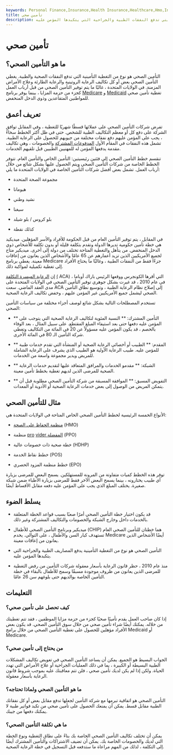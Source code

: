 ```yaml
---
keywords: Personal Finance,Insurance,Health Insurance,Healthcare,Hmo,Insurancehealthmedical,Medicaid,Medical,Medicare,Ppo
title: تأمين صحي
description: التأمين الصحي هو نوع من التغطية التأمينية التي تدفع النفقات الطبية والجراحية التي يتكبدها المؤمن عليه.
---
```


# تأمين صحي
## ما هو التأمين الصحي؟

التأمين الصحي هو نوع من التغطية التأمينية التي تدفع النفقات الصحية والطبية. يغطي التأمين الصحي بعض أو كل تكاليف الرعاية الروتينية والرعاية الطارئة وعلاج الأمراض المزمنة. في الولايات المتحدة ، غالبًا ما يتم توفير التأمين الصحي من قبل أرباب العمل كجزء من حزمة المزايا ، بينما يوفر برنامج [Medicare](/medicare) و [Medicaid](/medicaid) تغطية تأمين صحي للمواطنين المتقاعدين وذوي الدخل المنخفض.

## تعريف أعمق

تفرض شركات التأمين الصحي على عملائها قسطًا شهريًا للتغطية ، وفي المقابل توافق الشركة على دفع كل أو معظم التكاليف الطبية للشخص. حتى في ظل أكثر الخطط سخاءً ، يجب على المؤمن عليهم دفع نفقات مختلفة من جيوبهم للحصول على الرعاية الطبية. تشمل هذه النفقات في المقام الأول [المدفوعات المشتركة](/copay) والخصومات ، وهي تكاليف مقدمة يدفعها المؤمن له للمهنيين الطبيين قبل تلقيهم الخدمات.

تنقسم خطط التأمين الصحي إلى فئتين رئيسيتين: التأمين الخاص والتأمين العام. تتوفر الخطط الخاصة من شركات التأمين الصحي ويتم الحصول عليها بشكل شائع من خلال أرباب العمل. تشمل بعض أفضل شركات التأمين الخاصة في الولايات المتحدة ما يلي:

- مجموعة الصحة المتحدة

- هيومانا

- نشيد وطني

- سيغنا

- بلو كروس / بلو شيلد

- كذلك نقطة

في المقابل ، يتم توفير التأمين العام من قبل الحكومة للأفراد والأسر المؤهلين. ميديكيد هي خطة تأمين حكومية تديرها الدولة وتقدم بتكلفة قليلة أو بدون تكلفة للأشخاص ذوي الدخل المنخفض. من يتأهل والتغطية المتاحة تختلف من دولة إلى أخرى. ميديكير متاح لجميع الأمريكيين الذين تزيد أعمارهم عن 65 عامًا والأشخاص الذين يعانون من إعاقات معينة. يغطي برنامج Medicare جزءًا فقط من النفقات الطبية ، وغالبًا ما يحتاج الأفراد إلى تغطية تكميلية لمواكبة ذلك.

إن [الرعاية الميسرة التكلفة](/affordable-care-act) [(](/affordable-care-act) ACA) ، التي أقرها الكونجرس ووقعها الرئيس باراك أوباما في عام 2010 ، قد غيرت بشكل جوهري توفير التأمين الصحي في الولايات المتحدة على مدى العقد الماضي. سعت ACA إلى إصلاح نظام الرعاية الطبية ، وتوسيع نطاق التأمين الصحي ليشمل جميع الأمريكيين غير المؤمن عليهم ، وخفض تكاليف الرعاية الصحية.

تستخدم المصطلحات التالية بشكل شائع لوصف أجزاء مختلفة من سياسات التأمين الصحي:

- ** التأمين المشترك: ** النسبة المئوية لتكاليف الرعاية الصحية التي يتوجب على المؤمن عليه دفعها حتى بعد استيفاء المبلغ المقتطع. على سبيل المثال ، بعد الوفاء بالخصم ، قد يكون المؤمن عليه مسؤولاً عن 20 في المائة من التكاليف وتغطي شركة التأمين الـ 80 في المائة الأخرى.

- ** المقدم: ** الطبيب أو أخصائي الرعاية الصحية أو المنشأة التي تقدم خدمات طبية للمؤمن عليه. طبيب الرعاية الأولية هو الطبيب الذي يشرف على الرعاية الشاملة للمريض ويدير مجموعة واسعة من الخدمات.

- ** الشبكة: ** مقدمو الخدمات والمرافق المتعاقد عليها لتقديم خدمات الرعاية الصحية للمرضى الذين لديهم تغطية بخطط تأمين معينة.

- ** التفويض المسبق: ** الموافقة المسبقة من شركة التأمين الصحي مطلوبة قبل أن يتمكن المريض من الوصول إلى بعض خدمات الرعاية الصحية أو الأدوية أو المعدات.

## مثال للتأمين الصحي

الأنواع الخمسة الرئيسية لخطط التأمين الصحي الخاص المتاحة في الولايات المتحدة هي:

- [منظمة الحفاظ على الصحة](/hmo) (HMO)

- منظمة [pro](/ppo) [vider المفضلة](/ppo) (PPO)

- خطة صحية ذات خصومات عالية (HDHP)

- خطط نقاط الخدمة (POS)

- خطط منظمة المزود الحصري (EPO)

توفر هذه الخطط كميات متفاوتة من المرونة للمستهلكين. يسمح البعض للمرضى بزيارة أي طبيب يختارونه ، بينما يسمح البعض الآخر فقط للمرضى بزيارة الأطباء ضمن شبكة صغيرة. يختلف المبلغ الذي يجب على المؤمن عليه دفعه مقابل الأقساط أيضًا.

## يسلط الضوء

- قد يكون اختيار خطة التأمين الصحي أمرًا صعبًا بسبب قواعد الخطة المتعلقة بالخدمات داخل وخارج الشبكة والخصومات والتكاليف المشتركة وغير ذلك.

- ميديكير وبرنامج التأمين الصحي للأطفال (CHIP) هما خطتان للتأمين الصحي العام تستهدف كبار السن والأطفال ، على التوالي. يخدم Medicare أيضًا الأشخاص الذين يعانون من إعاقات معينة.

- التأمين الصحي هو نوع من التغطية التأمينية يدفع المصاريف الطبية والجراحية التي يتكبدها المؤمن عليه.

- منذ عام 2010 ، حظر قانون الرعاية بأسعار معقولة شركات التأمين من رفض التغطية للمرضى الذين يعانون من ظروف موجودة مسبقًا وسمح للأطفال بالبقاء في خطة التأمين الخاصة بوالديهم حتى بلوغهم سن 26 عامًا.

## التعليمات

### كيف تحصل على تأمين صحي؟

إذا كان صاحب العمل يقدم تأمينًا صحيًا كجزء من حزمة مزايا الموظفين ، فقد تتم تغطيتك من خلاله. يمكنك أيضًا شراء تأمين صحي من خلال سوق التأمين الصحي. قد يكون بعض الأفراد مؤهلين للحصول على تغطية التأمين الصحي من خلال برامج Medicaid أو Medicare.

### من يحتاج إلى تأمين صحي؟

الجواب البسيط هو الجميع. يمكن أن يساعد التأمين الصحي في تعويض تكاليف المشكلات الطبية البسيطة أو الكبيرة ، بما في ذلك العمليات الجراحية أو علاج الأمراض التي تهدد الحياة. ولكن إذا لم يكن لديك تأمين صحي ، فلن تتم معاقبتك عليه بموجب شروط قانون الرعاية بأسعار معقولة.

### ما هو التأمين الصحي ولماذا تحتاجه؟

التأمين الصحي هو اتفاقية تبرمها مع شركة التأمين لجعلها تدفع مقابل بعض أو كل نفقاتك الطبية مقابل قسط. يمكن أن يمنعك الحصول على تأمين صحي من تكبد فواتير طبية لا يمكنك دفعها من جيبك.

### ما هي تكلفة التأمين الصحي؟

يمكن أن تختلف تكاليف التأمين الصحي الخاصة بك بناءً على نطاق التغطية ونوع الخطة التي لديك والخصومات الخاصة بك. يمكن أن تضيف الاشتراكات والتأمين المشترك أيضًا إلى التكلفة ، لذلك من المهم مراعاة ما ستدفعه قبل التسجيل في خطة الرعاية الصحية.

